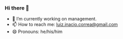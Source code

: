 ### Hi there 👋

- 🔭 I’m currently working on management.
- 📫 How to reach me: luiz.inacio.correa@gmail.com
- 😄 Pronouns: he/his/him

<!--
**inaciocorrea/inaciocorrea** is a ✨ _special_ ✨ repository because its `README.md` (this file) appears on your GitHub profile.

Here are some ideas to get you started:

- 🔭 I’m currently working on ...
- 🌱 I’m currently learning ...
- 👯 I’m looking to collaborate on ...
- 🤔 I’m looking for help with ...
- 💬 Ask me about ...
- 📫 How to reach me: ...
- 😄 Pronouns: ...
- ⚡ Fun fact: ...
-->
